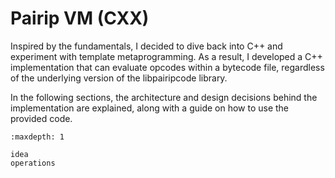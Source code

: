 # Pairip VM (CXX)

Inspired by the fundamentals, I decided to dive back into C++ and experiment with
template metaprogramming. As a result, I developed a C++ implementation that can
evaluate opcodes within a bytecode file, regardless of the underlying version of
the libpairipcode library.

In the following sections, the architecture and design decisions behind
the implementation are explained, along with a guide on how to use the
provided code.

```{toctree}
:maxdepth: 1

idea
operations
```
